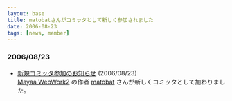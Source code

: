 ```yaml
---
layout: base
title: matobatさんがコミッタとして新しく参加されました
date: 2006-08-23
tags: [news, member]
---
```


### 2006/08/23
* [新規コミッタ参加のお知らせ](../about/index.html#aboutus) (2006/08/23)<br>
[Mayaa WebWork2](../subprojects/index.html#mayaawebwork2) の作者 [matobat](http://d.hatena.ne.jp/matobat/) さんが新しくコミッタとして加わりました。

